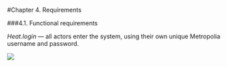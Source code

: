#Chapter 4. Requirements

###4.1. Functional requirements

_Heat.login_ — all actors enter the system, using their own unique Metropolia username and password.

![](http://users.metropolia.fi/~aidarm/software_engineering/login.png)

